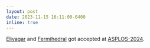 ```yaml
---
layout: post
date: 2023-11-15 16:11:00-0400
inline: true
---
```


[Elivagar](https://arxiv.org/pdf/2401.09393.pdf) and [Fermihedral](https://arxiv.org/pdf/2403.17794.pdf) got accepted at [ASPLOS-2024](https://www.asplos-conference.org/asplos2024/).
